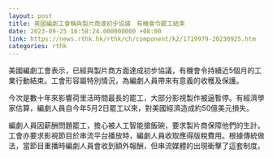 ```yaml
---
layout: post
title: 美國編劇工會稱與製片商達初步協議　有機會令罷工結束
date: 2023-09-25 16:58:24.000000000 +08:00
link: https://news.rthk.hk/rthk/ch/component/k2/1719979-20230925.htm
categories: rthk
---
```


美國編劇工會表示，已經與製片商方面達成初步協議，有機會令持續近5個月的工業行動結束。工會形容屬特別情況，為編劇人員帶來有意義的收穫及保護。

今次是數十年來影響荷里活時間最長的罷工，大部分影視製作被逼暫停。有經濟學家估算，編劇人員自今年5月2日罷工以來，對美國經濟造成約50億美元損失。

編劇人員因薪酬問題罷工，擔心被人工智能搶飯碗，要求製片商保障他們的生計。工會亦要求影視節目於串流平台播放時，編劇人員收取應得版稅費用。根據傳統做法，當節目重播時編劇人員會收到額外報酬，但串流媒體的出現衝擊了這套制度。
